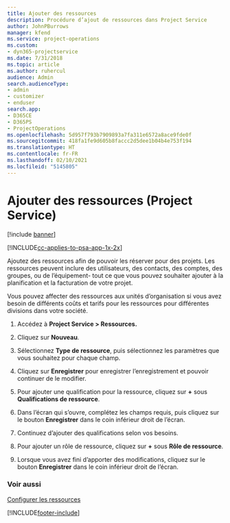 ```yaml
---
title: Ajouter des ressources
description: Procédure d’ajout de ressources dans Project Service
author: JohnPBurrows
manager: kfend
ms.service: project-operations
ms.custom:
- dyn365-projectservice
ms.date: 7/31/2018
ms.topic: article
ms.author: ruhercul
audience: Admin
search.audienceType:
- admin
- customizer
- enduser
search.app:
- D365CE
- D365PS
- ProjectOperations
ms.openlocfilehash: 5d957f793b7909893a7fa311e6572a8ace9fde0f
ms.sourcegitcommit: 418fa1fe9d605b8faccc2d5dee1b04b4e753f194
ms.translationtype: HT
ms.contentlocale: fr-FR
ms.lasthandoff: 02/10/2021
ms.locfileid: "5145805"
---
```

# <a name="add-resources-project-service"></a>Ajouter des ressources (Project Service)

[!include [banner](../includes/psa-now-project-operations.md)]

[!INCLUDE[cc-applies-to-psa-app-1x-2x](../includes/cc-applies-to-psa-app-1x-2x.md)]

Ajoutez des ressources afin de pouvoir les réserver pour des projets. Les ressources peuvent inclure des utilisateurs, des contacts, des comptes, des groupes, ou de l’équipement- tout ce que vous pouvez souhaiter ajouter à la planification et la facturation de votre projet.  
  
Vous pouvez affecter des ressources aux unités d’organisation si vous avez besoin de différents coûts et tarifs pour les ressources pour différentes divisions dans votre société.  
  
1.  Accédez à **Project Service > Ressources.**  
  
2.  Cliquez sur **Nouveau**.  
  
3.  Sélectionnez **Type de ressource**, puis sélectionnez les paramètres que vous souhaitez pour chaque champ.  
  
4.  Cliquez sur **Enregistrer** pour enregistrer l’enregistrement et pouvoir continuer de le modifier.  
  
5.  Pour ajouter une qualification pour la ressource, cliquez sur **+** sous **Qualifications de ressource**.  
  
6.  Dans l’écran qui s’ouvre, complétez les champs requis, puis cliquez sur le bouton **Enregistrer** dans le coin inférieur droit de l’écran.  
  
7.  Continuez d’ajouter des qualifications selon vos besoins.  
  
8.  Pour ajouter un rôle de ressource, cliquez sur **+** sous **Rôle de ressource**.  
  
9. Lorsque vous avez fini d’apporter des modifications, cliquez sur le bouton **Enregistrer** dans le coin inférieur droit de l’écran.  
  
### <a name="see-also"></a>Voir aussi  
 [Configurer les ressources](../psa/set-up-resources.md)


[!INCLUDE[footer-include](../includes/footer-banner.md)]